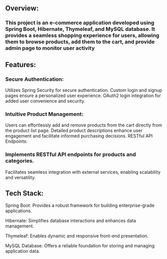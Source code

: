 <H2>Overview:</H2>
<H3>This project is an e-commerce application developed using Spring Boot, Hibernate, Thymeleaf, and MySQL database. It provides a seamless shopping experience for users, allowing them to browse products, add them to the cart, and provide admin page to monitor user activity</H3>


<h2>Features:</h2>

<h3>Secure Authentication:</h3>

Utilizes Spring Security for secure authentication.
Custom login and signup pages ensure a personalized user experience.
OAuth2 login integration for added user convenience and security.

<h3>Intuitive Product Management:</h3>

Users can effortlessly add and remove products from the cart directly from the product list page.
Detailed product descriptions enhance user engagement and facilitate informed purchasing decisions.
RESTful API Endpoints:

<h3>Implements RESTful API endpoints for products and categories.</h3>

Facilitates seamless integration with external services, enabling scalability and versatility.


<h2>Tech Stack:</h2>

Spring Boot: Provides a robust framework for building enterprise-grade applications.

Hibernate: Simplifies database interactions and enhances data management.

Thymeleaf: Enables dynamic and responsive front-end presentation.

MySQL Database: Offers a reliable foundation for storing and managing application data.
